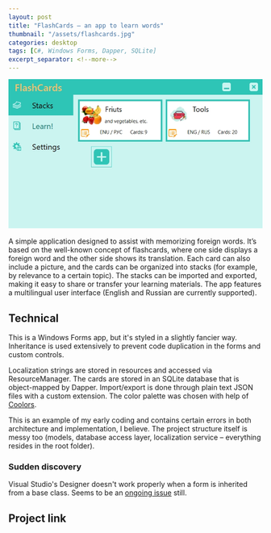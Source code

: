 ```yaml
---
layout: post
title: "FlashCards – an app to learn words"
thumbnail: "/assets/flashcards.jpg"
categories: desktop
tags: [C#, Windows Forms, Dapper, SQLite]
excerpt_separator: <!--more-->
---
```


![FlashCards screenshot](/assets/flashcards.jpg)

A simple application designed to assist with memorizing foreign words. It’s based on the well-known concept of flashcards, where one side displays a foreign word and the other side shows its translation. Each card can also include a picture, and the cards can be organized into stacks (for example, by relevance to a certain topic). The stacks can be imported and exported, making it easy to share or transfer your learning materials. The app features a multilingual user interface (English and Russian are currently supported).

<!--more-->

## Technical

This is a Windows Forms app, but it's styled in a slightly fancier way. Inheritance is used extensively to prevent code duplication in the forms and custom controls.

Localization strings are stored in resources and accessed via ResourceManager. The cards are stored in an SQLite database that is object-mapped by Dapper. Import/export is done through plain text JSON files with a custom extension. The color palette was chosen with help of [Coolors](https://coolors.co/).

This is an example of my early coding and contains certain errors in both architecture and implementation, I believe. The project structure itself is messy too (models, database access layer, localization service – everything resides in the root folder).

### Sudden discovery

Visual Studio's Designer doesn't work properly when a form is inherited from a base class. Seems to be an [ongoing issue](https://developercommunity.visualstudio.com/t/VS-2022-WinForm-Designer-not-working-wit/1581567) still.

## Project link

<a href="https://github.com/flexits/FlashCards" target="_blank">
  <i class="fab fa-github fa-2x" title="View on GitHub"></i>
</a>
